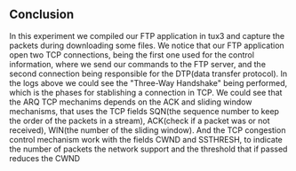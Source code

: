## Conclusion
In this experiment we compiled our FTP application in tux3 and capture the packets during downloading some files. We notice 
that our FTP application open two TCP connections, being the first one used for the control information, where we send our
commands to the FTP server, and the second connection being responsible for the DTP(data transfer protocol). In the logs above 
we could see the "Three-Way Handshake" being performed, which is the phases for stablishing a connection in TCP. We could see that
the ARQ TCP mechanims depends on the ACK and sliding window mechanisms, that uses the TCP fields SQN(the sequence number to keep 
the order of the packets in a stream), ACK(check if a packet was or not received), WIN(the number of the sliding window). And the 
TCP congestion control mechanism work with the fields CWND and SSTHRESH, to indicate the number of packets the network support and
the threshold that if passed reduces the CWND

